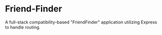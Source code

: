 # Friend-Finder
 A full-stack compatibility-based "FriendFinder" application utilizing Express to handle routing.

